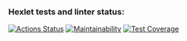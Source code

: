 ### Hexlet tests and linter status:
[![Actions Status](https://github.com/danilaprokoshev/frontend-project-lvl3/workflows/hexlet-check/badge.svg)](https://github.com/danilaprokoshev/frontend-project-lvl3/actions)
[![Maintainability](https://api.codeclimate.com/v1/badges/ce97e885c73e5a50e23c/maintainability)](https://codeclimate.com/github/danilaprokoshev/frontend-project-lvl3/maintainability)
[![Test Coverage](https://api.codeclimate.com/v1/badges/ce97e885c73e5a50e23c/test_coverage)](https://codeclimate.com/github/danilaprokoshev/frontend-project-lvl3/test_coverage)
